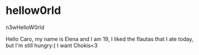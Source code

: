 # hellow0rld
n3wHelloW0rld

Hello Caro, my name is Elena and I am 19, I liked the flautas that I ate today, but I'm still hungry:( I want Chokis<3
